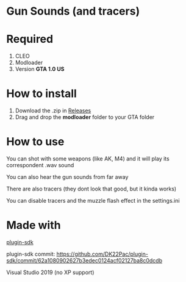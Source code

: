 # Gun Sounds (and tracers)

<h1>Required</h1>

1. CLEO
2. Modloader
3. Version **GTA 1.0 US**

<h1>How to install</h1>

1. Download the .zip in [Releases](https://github.com/Danilo1301/gun-sounds/releases)
2. Drag and drop the **modloader** folder to your GTA folder

<h1>How to use</h1>

You can shot with some weapons (like AK, M4) and it will play its correspondent .wav sound

You can also hear the gun sounds from far away

There are also tracers (they dont look that good, but it kinda works)

You can disable tracers and the muzzle flash effect in the settings.ini

<h1>Made with</h1>

[plugin-sdk](https://github.com/DK22Pac/plugin-sdk)

plugin-sdk commit: https://github.com/DK22Pac/plugin-sdk/commit/62a1080902627b3edec0124acf02127ba8c0dcdb

Visual Studio 2019 (no XP support)